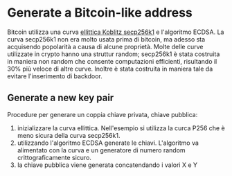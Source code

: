 # Generate a Bitcoin-like address

Bitcoin utilizza una curva [ellittica Koblitz secp256k1](https://github.com/bitcoin-core/secp256k1) e l'algoritmo ECDSA.
La curva secp256k1 non era molto usata prima di bitcoin, ma adesso sta acquisendo popolarità a causa di alcune proprietà.
Molte delle curve utilizzate in crypto hanno una struttur random; secp256k1 è stata costruita in maniera non random che consente computazioni efficienti, risultando il 30% più veloce di altre curve. Inoltre è stata costruita in maniera tale da evitare l'inserimento di backdoor.

## Generate a new key pair

Procedure per generare un coppia chiave privata, chiave pubblica:

1. inizializzare la curva ellittica. Nell'esempio si utilizza la curca P256 che è meno sicura della curva secp256k1.
2. utilizzando l'algoritmo ECDSA generate le chiavi. L'algoritmo va alimentato con la curva e un generatore di numero random crittograficamente sicuro.
3. la chiave pubblica viene generata concatendando i valori X e Y